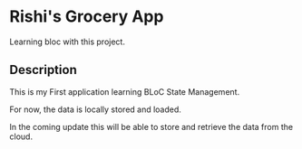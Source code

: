 # Rishi's Grocery App

Learning bloc with this project.

## Description

This is my First application learning BLoC State Management.

For now, the data is locally stored and loaded.

In the coming update this will be able to store and retrieve the data from the cloud.

